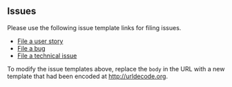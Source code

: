 
## Issues
Please use the following issue template links for filing issues.
- [File a user story](https://github.com/tangerine-community/tangerine/issues/new?title=As+a+%5brole%5d+I+want+to+%5baction%5d+in+order+to+%5bobjective%5d&labels=user%20story&body=%23%23+Tasks%0d%0a*+%5b+%5d+Code%0d%0a*+%5b+%5d+Unit+tests%0d%0a*+%5b+%5d+Documentation%0d%0a*+%5b+%5d+Integration+Tests%0d%0a%0d%0a%23%23+Acceptance+criteria%0d%0a-+...)
- [File a bug](https://github.com/tangerine-community/tangerine/issues/new?labels=bug&body=)
- [File a technical issue](https://github.com/tangerine-community/tangerine/issues/new?labels=technical&body=)

To modify the issue templates above, replace the `body` in the URL with a new template that had been encoded at http://urldecode.org.
